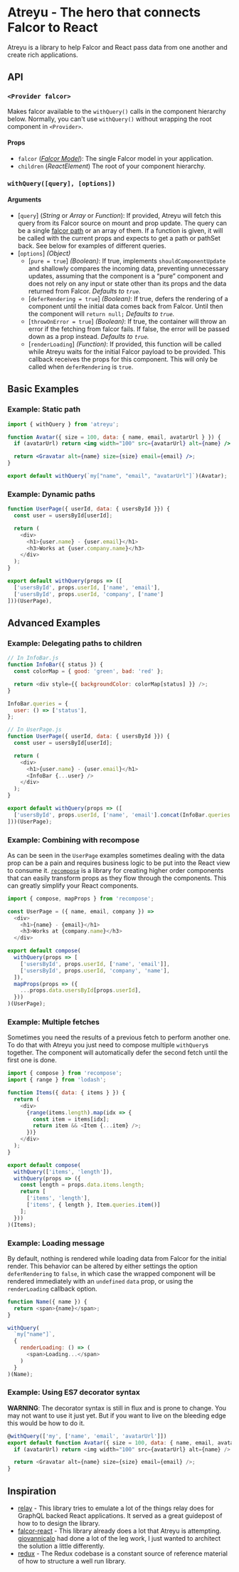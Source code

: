 # Atreyu - The hero that connects Falcor to React

Atreyu is a library to help Falcor and React pass data from one another and
create rich applications.

## API

### `<Provider falcor>`

Makes falcor available to the `withQuery()` calls in the component hierarchy
below. Normally, you can't use `withQuery()` without wrapping the root
component in `<Provider>`.

#### Props

* `falcor` (*[Falcor Model](https://netflix.github.io/falcor/doc/Model.html)*):
  The single Falcor model in your application.
* `children` (*ReactElement*) The root of your component hierarchy.

### `withQuery([query], [options])`

#### Arguments

* [`query`] \(*String* or *Array* or *Function*): If provided, Atreyu will
  fetch this query from its Falcor source on mount and prop update. The query
  can be a single [falcor
  path](https://netflix.github.io/falcor/documentation/paths.html) or an array
  of them. If a function is given, it will be called with the current props and
  expects to get a path or pathSet back. See below for examples of different
  queries.
* [`options`] *(Object)*
  * [`pure = true`] *(Boolean)*: If true, implements `shouldComponentUpdate`
    and shallowly compares the incoming data, preventing unnecessary updates,
    assuming that the component is a “pure” component and does not rely on any
    input or state other than its props and the data returned from Falcor.
    *Defaults to `true`.*
  * [`deferRendering = true`] *(Boolean)*: If true, defers the rendering of
    a component until the initial data comes back from Falcor. Until then the
    component will `return null;` *Defaults to `true`.*
  * [`throwOnError = true`] *(Boolean)*: If true, the container will throw an
    error if the fetching from falcor fails. If false, the error will be passed
    down as a prop instead. *Defaults to `true`.*
  * [`renderLoading`] *(Function)*: If provided, this function will be called
    while Atreyu waits for the initial Falcor payload to be provided. This
    callback receives the props for this component. This will only be called
    when `deferRendering` is `true`.

## Basic Examples

### Example: Static path

```jsx
import { withQuery } from 'atreyu';

function Avatar({ size = 100, data: { name, email, avatarUrl } }) {
  if (avatarUrl) return <img width="100" src={avatarUrl} alt={name} />

  return <Gravatar alt={name} size={size} email={email} />;
}

export default withQuery(`my["name", "email", "avatarUrl"]`)(Avatar);
```

### Example: Dynamic paths

```js
function UserPage({ userId, data: { usersById }}) {
  const user = usersById[userId];

  return (
    <div>
      <h1>{user.name} - {user.email}</h1>
      <h3>Works at {user.company.name}</h3>
    </div>
  );
}

export default withQuery(props => ([
  ['usersById', props.userId, ['name', 'email'],
  ['usersById', props.userId, 'company', ['name']
]))(UserPage),
```

## Advanced Examples

### Example: Delegating paths to children

```js
// In InfoBar.js
function InfoBar({ status }) {
  const colorMap = { good: 'green', bad: 'red' };

  return <div style={{ backgroundColor: colorMap[status] }} />;
}

InfoBar.queries = {
  user: () => ['status'],
};

// In UserPage.js
function UserPage({ userId, data: { usersById }}) {
  const user = usersById[userId];

  return (
    <div>
      <h1>{user.name} - {user.email}</h1>
      <InfoBar {...user} />
    </div>
  );
}

export default withQuery(props => ([
  ['usersById', props.userId, ['name', 'email'].concat(InfoBar.queries.user())]
]))(UserPage);
```

### Example: Combining with recompose

As can be seen in the `UserPage` examples sometimes dealing with the data prop
can be a pain and requires business logic to be put into the React view to
consume it. [`recompose`](https://github.com/acdlite/recompose) is a library for
creating higher order components that can easily transform props as they flow
through the components. This can greatly simplify your React components.

```js
import { compose, mapProps } from 'recompose';

const UserPage = ({ name, email, company }) =>
  <div>
    <h1>{name} - {email}</h1>
    <h3>Works at {company.name}</h3>
  </div>

export default compose(
  withQuery(props => [
    ['usersById', props.userId, ['name', 'email']],
    ['usersById', props.userId, 'company', 'name'],
  ]),
  mapProps(props => ({
    ...props.data.usersById[props.userId],
  }))
)(UserPage);
```

### Example: Multiple fetches

Sometimes you need the results of a previous fetch to perform another one. To do
that with Atreyu you just need to compose multiple `withQuery`s together. The
component will automatically defer the second fetch until the first one is done.

```js
import { compose } from 'recompose';
import { range } from 'lodash';

function Items({ data: { items } }) {
  return (
    <div>
      {range(items.length).map(idx => {
        const item = items[idx];
        return item && <Item {...item} />;
      })}
    </div>
  );
}

export default compose(
  withQuery(['items', 'length']),
  withQuery(props => ({
    const length = props.data.items.length;
    return [
      ['items', 'length'],
      ['items', { length }, Item.queries.item()]
    ];
  }))
)(Items);
```

### Example: Loading message

By default, nothing is rendered while loading data from Falcor for the initial
render. This behavior can be altered by either settings the option
`deferRendering` to `false`, in which case the wrapped component will be
rendered immediately with an `undefined` `data` prop, or using the
`renderLoading` callback option.

```js
function Name({ name }) {
  return <span>{name}</span>;
}

withQuery(
  `my["name"]`,
  {
    renderLoading: () => (
      <span>Loading...</span>
    )
  }
)(Name);
```

### Example: Using ES7 decorator syntax

**WARNING**: The decorator syntax is still in flux and is prone to change. You
may not want to use it just yet. But if you want to live on the bleeding edge
this would be how to do it.

```js
@withQuery(['my', ['name', 'email', 'avatarUrl']])
export default function Avatar({ size = 100, data: { name, email, avatarUrl } }) {
  if (avatarUrl) return <img width="100" src={avatarUrl} alt={name} />

  return <Gravatar alt={name} size={size} email={email} />;
}
```

## Inspiration

* [relay](https://github.com/facebook/relay) - This library tries to emulate
  a lot of the things relay does for GraphQL backed React applications. It
  served as a great guidepost of how to to design the library.
* [falcor-react](https://github.com/giovannicalo/falcor-react) - This library
  already does a lot that Atreyu is attempting.
  [giovannicalo](https://github.com/giovannicalo) had done a lot of the leg
  work, I just wanted to architect the solution a little differently.
* [redux](https://github.com/reactjs/redux) - The Redux codebase is a constant
  source of reference material of how to structure a well run library.

